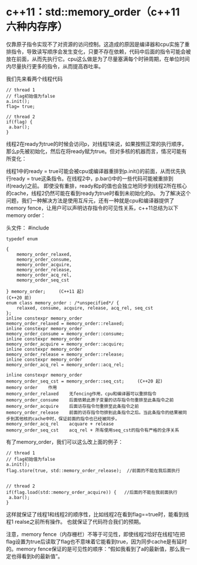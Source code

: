 # c++11：std::memory_order（c++11 六种内存序）

仅靠原子指令实现不了对资源的访问控制。这造成的原因是编译器和cpu实施了重排指令，导致读写顺序会发生变化，只要不存在依赖，代码中后面的指令可能会被放在前面，从而先执行它。cpu这么做是为了尽量塞满每个时钟周期，在单位时间内尽量执行更多的指令，从而提高吞吐率。

我们先来看两个线程代码
```
// thread 1
// flag初始值为false
a.init();
flag= true;

// thread 2
if(flag) {
 a.bar();
}
```
线程2在ready为true的时候会访问p，对线程1来说，如果按照正常的执行顺序，那么p先被初始化，然后在将ready赋为true。但对多核的机器而言，情况可能有所变化：

线程1中的ready = true可能会被cpu或编译器重排到p.init()的前面，从而优先执行ready = true这条指令。在线程2中，p.bar()中的一些代码可能被重排到if(ready)之前。
即使没有重排，ready和p的值也会独立地同步到线程2所在核心的cache，线程2仍然可能在看到ready为true时看到未初始化的p。
为了解决这个问题，我们一种解决方法是使用互斥元，还有一种就是cpu和编译器提供了memory fence，让用户可以声明访存指令的可见性关系，c++11总结为以下memory order：

头文件： #include<atomic>
```
typedef enum 

{
    memory_order_relaxed,
    memory_order_consume,
    memory_order_acquire,
    memory_order_release,
    memory_order_acq_rel,
    memory_order_seq_cst

} memory_order;	 	(C++11 起)
(C++20 前)
enum class memory_order : /*unspecified*/ {
    relaxed, consume, acquire, release, acq_rel, seq_cst
};
inline constexpr memory_order memory_order_relaxed = memory_order::relaxed;
inline constexpr memory_order memory_order_consume = memory_order::consume;
inline constexpr memory_order memory_order_acquire = memory_order::acquire;
inline constexpr memory_order memory_order_release = memory_order::release;
inline constexpr memory_order memory_order_acq_rel = memory_order::acq_rel;

inline constexpr memory_order memory_order_seq_cst = memory_order::seq_cst;	 	(C++20 起)
memory order	作用
memory_order_relaxed	无fencing作用，cpu和编译器可以重排指令
memory_order_consume	后面依赖此原子变量的访存指令勿重排至此条指令之前
memory_order_acquire	后面访存指令勿重排至此条指令之前
memory_order_release	前面的访存指令勿排到此条指令之后。当此条指令的结果被同步到其他核的cache中时，保证前面的指令也已经被同步。
memory_order_acq_rel	acquare + release
memory_order_seq_cst	acq_rel + 所有使用seq_cst的指令有严格的全序关系
```
有了memory_order，我们可以这么改上面的例子：
```
// thread 1
// flag初始值为false
a.init();
flag.store(true, std::memory_order_release);  //前面的不能在我后面执行
 

// thread 2
if(flag.load(std::memory_order_acquire)) {   //后面的不能在我前面执行
 a.bar();
}
```
这样就保证了线程1和线程2的顺序性，比如线程2在看到flag==true时，能看到线程1 realse之前所有操作。 也就保证了代码符合我们的预期。

注意，memory fence（内存栅栏）不等于可见性，即使线程2恰好在线程1在把flag设置为true后读取了flag也不意味着它能看到true，因为同步cache是有延时的。memory fence保证的是可见性的顺序：“假如我看到了a的最新值，那么我一定也得看到b的最新值”。
